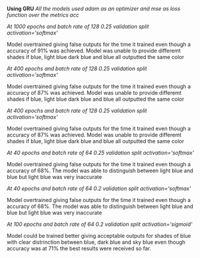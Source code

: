 **Using GRU** 
*All the models used adam as an optimizer and mse as loss function over the metrics acc*

*At 1000 epochs and batch rate of 128 0.25 validation split activation='softmax'*

Model overtrained giving false outputs for the time it trained even though a accuracy of 91% was achieved. Model was unable to provide differemt shades if blue, light blue dark blue and blue all outputted the same color


*At 400 epochs and batch rate of 128 0.25 validation split activation='softmax'*

Model overtrained giving false outputs for the time it trained even though a accuracy of 87% was achieved. Model was unable to provide differemt shades if blue, light blue dark blue and blue all outputted the same color


*At 400 epochs and batch rate of 128 0.25 validation split activation='softmax'*

Model overtrained giving false outputs for the time it trained even though a accuracy of 87% was achieved. Model was unable to provide differemt shades if blue, light blue dark blue and blue all outputted the same color


*At 40 epochs and batch rate of 64 0.25 validation split activation='softmax'*

Model overtrained giving false outputs for the time it trained even though a accuracy of 68%. The model was able to distinguish between light blue and blue but light blue was very inaccurate


*At 40 epochs and batch rate of 64 0.2 validation split activation='softmax'*

Model overtrained giving false outputs for the time it trained even though a accuracy of 68%. The model was able to distinguish between light blue and blue but light blue was very inaccurate


*At 100 epochs and batch rate of 64 0.2 validation split activation='sigmoid'*

Model could be trained better giving acceptable outputs for shades of blue with clear distrinction between blue, dark blue and sky blue even though accuracy was at 71% the best results were received so far.
